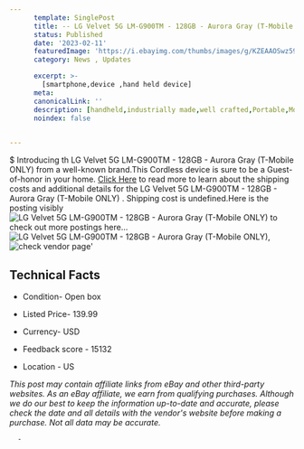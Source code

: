 ```yaml
---
      template: SinglePost
      title: -- LG Velvet 5G LM-G900TM - 128GB - Aurora Gray (T-Mobile ONLY) 
      status: Published
      date: '2023-02-11'
      featuredImage: 'https://i.ebayimg.com/thumbs/images/g/KZEAAOSwz59fBcl9/s-l225.jpg'
      category: News , Updates

      excerpt: >-
        [smartphone,device ,hand held device]
      meta:
      canonicalLink: ''
      description: [handheld,industrially made,well crafted,Portable,Mobile,Compact,Convenient,Lightweight,Maneuverable,Man-portable,Miniature,Carriable,Hand-held,Light,Holdable,Transportable,Mobile device,Pocket-sized,On-the-go,Wireless,Cordless,Compact size,Convenient size, smartphone,device ,hand held device]
      noindex: false
      

---
```

$
      Introducing th LG Velvet 5G LM-G900TM - 128GB - Aurora Gray (T-Mobile ONLY)  from a well-known brand.This Cordless device  is sure to be a Guest-of-honor in your home. [Click Here](https://www.ebay.com/itm/324453566854?hash=item4b8af08986%3Ag%3AKZEAAOSwz59fBcl9&amdata=enc%3AAQAHAAAA4BaEr7s%2Bf9C8Z8H2rm4Pela6MdRiJiCNcvuCYdfOZDfi3PQigPrysRZRVT8H0fQ9%2B6iycCkC7znk4zO0YDEtbsTOxIUPhYSgyYCoIpCuU9g7eOR5Mu0WXQRt5bWO3%2Fy2U0B1MiKyjUeUg76wal5VtRYfL8la9RMKQ32htVh2dSipzUt7V%2Bjb%2FHb7b%2FZYAKm4zkB5v9b0tfMlN5myhHBPLVBExvkVXqpahHEcNBKKSrRhWZ8Gn9Jwhwpli5u9MTeqh0yqG4p8x61q0cDnRbIJXd6bHpWzZw5kcQlXQsHOucaB&mkevt=1&mkcid=1&mkrid=711-53200-19255-0&campid=%253CePNCampaignId%253E&customid=%253CreferenceId%253E&toolid=10049) to read more to learn about the shipping costs and additional details for the LG Velvet 5G LM-G900TM - 128GB - Aurora Gray (T-Mobile ONLY) . Shipping cost is undefined.Here is the posting visibly ![LG Velvet 5G LM-G900TM - 128GB - Aurora Gray (T-Mobile ONLY) ](https://i.ebayimg.com/thumbs/images/g/KZEAAOSwz59fBcl9/s-l225.jpg) to check out more postings here... ![LG Velvet 5G LM-G900TM - 128GB - Aurora Gray (T-Mobile ONLY) ](https://i.ebayimg.com/images/g/KZEAAOSwz59fBcl9/s-l225.jpg), ![check vendor page]()'

      

 ## Technical Facts 



     
      

 - Condition- Open box 


      

 - Listed Price- 139.99 


      

 - Currency- USD 


      

 - Feedback score - 15132 


      

 - Location - US 


      
      

 *_This post may contain affiliate links from eBay and other third-party websites. As an eBay affiliate, we earn from qualifying purchases. Although we do our best to keep the information up-to-date and accurate, please check the date and all details with the vendor's website before making a purchase. Not all data may be accurate._*




      -
